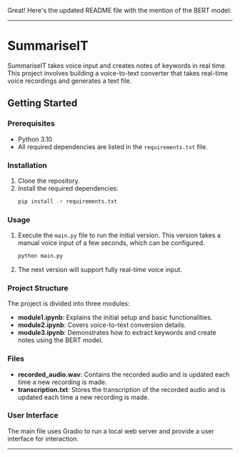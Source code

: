 Great! Here's the updated README file with the mention of the BERT model:

---

# SummariseIT

SummariseIT takes voice input and creates notes of keywords in real time. This project involves building a voice-to-text converter that takes real-time voice recordings and generates a text file.

## Getting Started

### Prerequisites

- Python 3.10
- All required dependencies are listed in the `requirements.txt` file.

### Installation

1. Clone the repository.
2. Install the required dependencies:
   ```bash
   pip install -r requirements.txt
   ```

### Usage

1. Execute the `main.py` file to run the initial version. This version takes a manual voice input of a few seconds, which can be configured.
   ```bash
   python main.py
   ```
2. The next version will support fully real-time voice input.

### Project Structure

The project is divided into three modules:

- **module1.ipynb**: Explains the initial setup and basic functionalities.
- **module2.ipynb**: Covers voice-to-text conversion details.
- **module3.ipynb**: Demonstrates how to extract keywords and create notes using the BERT model.

### Files

- **recorded_audio.wav**: Contains the recorded audio and is updated each time a new recording is made.
- **transcription.txt**: Stores the transcription of the recorded audio and is updated each time a new recording is made.

### User Interface

The main file uses Gradio to run a local web server and provide a user interface for interaction.

---
